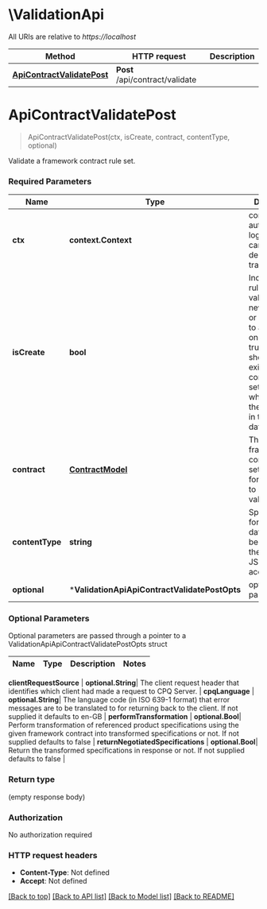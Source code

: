 # \ValidationApi

All URIs are relative to *https://localhost*

Method | HTTP request | Description
------------- | ------------- | -------------
[**ApiContractValidatePost**](ValidationApi.md#ApiContractValidatePost) | **Post** /api/contract/validate | 


# **ApiContractValidatePost**
> ApiContractValidatePost(ctx, isCreate, contract, contentType, optional)


Validate a framework contract rule set.

### Required Parameters

Name | Type | Description  | Notes
------------- | ------------- | ------------- | -------------
 **ctx** | **context.Context** | context for authentication, logging, cancellation, deadlines, tracing, etc.
  **isCreate** | **bool**| Indicates if the rule set we are validating is a new rule set or an update to an existing one. If this is true then there should be no existing contract rule set entries which have the same fc_Id in the database | 
  **contract** | [**ContractModel**](ContractModel.md)| The framework contract rule set in JSON format that is to be validated. | 
  **contentType** | **string**| Specifies the format of the data that is being sent to the API. Only JSON data is accepted | 
 **optional** | ***ValidationApiApiContractValidatePostOpts** | optional parameters | nil if no parameters

### Optional Parameters
Optional parameters are passed through a pointer to a ValidationApiApiContractValidatePostOpts struct

Name | Type | Description  | Notes
------------- | ------------- | ------------- | -------------



 **clientRequestSource** | **optional.String**| The client request header that identifies which client had made a request to CPQ Server. | 
 **cpqLanguage** | **optional.String**| The language code (in ISO 639-1 format) that error messages are to be translated to for returning back to the client. If not supplied it defaults to en-GB | 
 **performTransformation** | **optional.Bool**| Perform transformation of referenced product specifications using the given framework contract into transformed specifications or not. If not supplied defaults to false | 
 **returnNegotiatedSpecifications** | **optional.Bool**| Return the transformed specifications in response or not. If not supplied defaults to false | 

### Return type

 (empty response body)

### Authorization

No authorization required

### HTTP request headers

 - **Content-Type**: Not defined
 - **Accept**: Not defined

[[Back to top]](#) [[Back to API list]](../README.md#documentation-for-api-endpoints) [[Back to Model list]](../README.md#documentation-for-models) [[Back to README]](../README.md)

